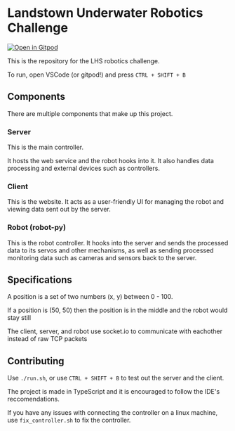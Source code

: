# Landstown Underwater Robotics Challenge

[![Open in Gitpod](https://gitpod.io/button/open-in-gitpod.svg)](https://github.com/LeoDog896/Landstown-Robotics-Challenge)

This is the repository for the LHS robotics challenge.

To run, open VSCode (or gitpod!) and press `CTRL + SHIFT + B`

## Components

There are multiple components that make up
this project.

### Server

This is the main controller.

It hosts the web service and the robot hooks into it. It also handles data processing and external devices such as controllers.

### Client

This is the website. It acts as a user-friendly UI for managing the robot and viewing data sent out by the server.

### Robot (robot-py)

This is the robot controller. It hooks into the server and sends the processed data to its servos and other mechanisms, as well as sending processed monitoring data such as cameras and sensors back to the server.

## Specifications

A position is a set of two numbers (x, y) between 0 - 100.

If a position is (50, 50) then the position is in the middle and the robot would stay still

The client, server, and robot use socket.io to communicate with eachother instead of raw TCP packets

## Contributing

Use `./run.sh`, or use `CTRL + SHIFT + B` to test out the server and the client.

The project is made in TypeScript and it is encouraged to follow the IDE's reccomendations.

If you have any issues with connecting the controller on a linux machine, use `fix_controller.sh` to fix the controller.
